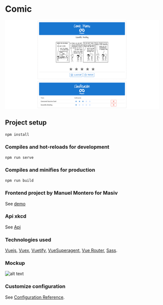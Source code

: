 # Comic
![alt text](https://github.com/manuelmonpa12/comic/blob/master/src/assets/pc.png)

## Project setup
```
npm install
```

### Compiles and hot-reloads for development
```
npm run serve
```

### Compiles and minifies for production
```
npm run build
```

### Frontend project by Manuel Montero for Masiv
See [demo](https://comic-steel.vercel.app/#/)

### Api xkcd
See [Api](https://xkcd.com/json.html)

### Technologies used
[Vuejs](https://vuejs.org/), [Vuex](https://vuex.vuejs.org/), [Vuetify](https://vuetifyjs.com/en/), [VueSuperagent](https://www.npmjs.com/package/vue-superagent), [Vue Router](https://router.vuejs.org/), [Sass](https://sass-lang.com/).

### Mockup
![alt text](https://github.com/manuelmonpa12/comic/blob/master/src/assets/4926324.png)

### Customize configuration
See [Configuration Reference](https://cli.vuejs.org/config/).